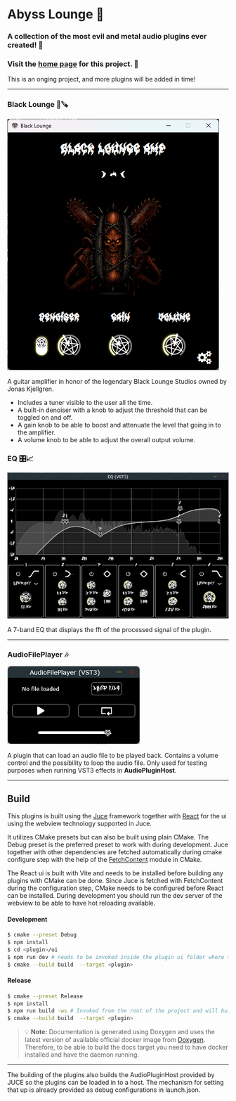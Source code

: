 # Abyss Lounge 🤘

### A collection of the most evil and metal audio plugins ever created! 🤘
### Visit the [home page](https://erikgrahn13.github.io/audio/) for this project. 🍻

This is an onging project, and more plugins will be added in time!

---

### Black Lounge 🌭🪚
![Black Lounge](docs/images/Black_Lounge.png)

A guitar amplifier in honor of the legendary Black Lounge Studios owned by Jonas Kjellgren.
- Includes a tuner visible to the user all the time.
- A built-in denoiser with a knob to adjust the threshold that can be toggled on and off.
- A gain knob to be able to boost and attenuate the level that going in to the amplifier. 
- A volume knob to be able to adjust the overall output volume.

### EQ 🎛️📈

  ![EQ](docs/images/EQ.png)

  A 7-band EQ that displays the fft of the processed signal of the plugin.

---

### AudioFilePlayer 🎶

  ![AudioFilePlayer](docs/images/AudioFilePlayer.png)

  A plugin that can load an audio file to be played back. Contains a volume control and the possibility to loop the audio file. Only used for testing purposes when running VST3 effects in **AudioPluginHost**.

---

## Build

This plugins is built using the [Juce](https://juce.com) framework together with [React](https://react.dev/) for the ui using the webview technology supported in Juce.

It utilizes CMake presets but can also be built using plain CMake. The Debug preset is the preferred preset to work with during development. Juce together with other dependencies are fetched automatically during cmake configure step with the help of the [FetchContent](https://cmake.org/cmake/help/latest/module/FetchContent.html) module in CMake.

The React ui is built with Vite and needs to be installed before building any plugins with CMake can be done. Since Juce is fetched with FetchContent during the configuration step, CMake needs to be configured before React can be installed. During development you should run the dev server of the webview to be able to have hot reloading available.

#### Development
```bash
$ cmake --preset Debug
$ npm install
$ cd <plugin>/ui
$ npm run dev # needs to be invoked inside the plugin ui folder where the React application resides
$ cmake --build build  --target <plugin>
```

#### Release
```bash
$ cmake --preset Release
$ npm install
$ npm run build -ws # Invoked from the root of the project and will build all React projects
$ cmake --build build  --target <plugin>
```

> 💡 **Note:**
> Documentation is generated using Doxygen and uses the latest version of available official docker image from [Doxygen](https://github.com/doxygen/doxygen/releases). Therefore, to be able to build the docs target you need to have docker installed and have the daemon running.

---

The building of the plugins also builds the AudioPluginHost provided by JUCE so the plugins can be loaded in to a host. The mechanism for setting that up is already provided as debug configurations in launch.json.
